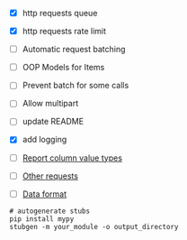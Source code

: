 - [x] http requests queue
- [x] http requests rate limit
- [ ] Automatic request batching
- [ ] OOP Models for Items
- [ ] Prevent batch for some calls
- [ ] Allow multipart
- [ ] update README
- [x] add logging

- [ ] [Report column value types](https://sdk.wialon.com/wiki/en/sidebar/remoteapi/apiref/report/value_types)
- [ ] [Other requests](https://sdk.wialon.com/wiki/en/sidebar/remoteapi/apiref/requests/requests)
- [ ] [Data format](https://sdk.wialon.com/wiki/en/sidebar/remoteapi/apiref/format/format)

```shell
# autogenerate stubs
pip install mypy
stubgen -m your_module -o output_directory
```
